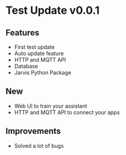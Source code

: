 # Test Update v0.0.1

## Features
- First test update
- Auto update feature
- HTTP and MQTT API
- Database
- Jarvis Python Package

## New
- Web UI to train your assistant
- HTTP and MQTT API to connect your apps

## Improvements
- Solved a lot of bugs